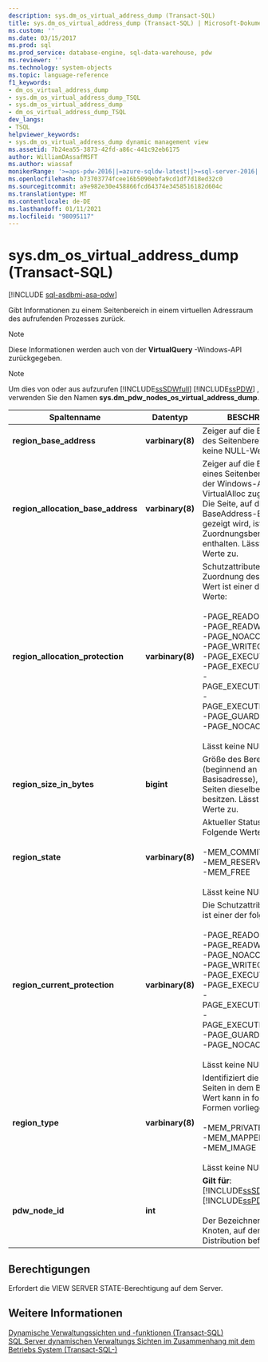 ```yaml
---
description: sys.dm_os_virtual_address_dump (Transact-SQL)
title: sys.dm_os_virtual_address_dump (Transact-SQL) | Microsoft-Dokumentation
ms.custom: ''
ms.date: 03/15/2017
ms.prod: sql
ms.prod_service: database-engine, sql-data-warehouse, pdw
ms.reviewer: ''
ms.technology: system-objects
ms.topic: language-reference
f1_keywords:
- dm_os_virtual_address_dump
- sys.dm_os_virtual_address_dump_TSQL
- sys.dm_os_virtual_address_dump
- dm_os_virtual_address_dump_TSQL
dev_langs:
- TSQL
helpviewer_keywords:
- sys.dm_os_virtual_address_dump dynamic management view
ms.assetid: 7b24ea55-3873-42fd-a86c-441c92eb6175
author: WilliamDAssafMSFT
ms.author: wiassaf
monikerRange: '>=aps-pdw-2016||=azure-sqldw-latest||>=sql-server-2016||>=sql-server-linux-2017||=azuresqldb-mi-current'
ms.openlocfilehash: b73703774fcee16b5090ebfa9cd1df7d18ed32c0
ms.sourcegitcommit: a9e982e30e458866fcd64374e3458516182d604c
ms.translationtype: MT
ms.contentlocale: de-DE
ms.lasthandoff: 01/11/2021
ms.locfileid: "98095117"
---
```

# <a name="sysdm_os_virtual_address_dump-transact-sql"></a>sys.dm_os_virtual_address_dump (Transact-SQL)
[!INCLUDE [sql-asdbmi-asa-pdw](../../includes/applies-to-version/sql-asdbmi-asa-pdw.md)]

  Gibt Informationen zu einem Seitenbereich in einem virtuellen Adressraum des aufrufenden Prozesses zurück.  
  
> [!NOTE]  
>  Diese Informationen werden auch von der **VirtualQuery** -Windows-API zurückgegeben.  
  
> [!NOTE]  
>  Um dies von oder aus aufzurufen [!INCLUDE[ssSDWfull](../../includes/sssdwfull-md.md)] [!INCLUDE[ssPDW](../../includes/sspdw-md.md)] , verwenden Sie den Namen **sys.dm_pdw_nodes_os_virtual_address_dump**.  
  
|Spaltenname|Datentyp|BESCHREIBUNG|  
|-----------------|---------------|-----------------|  
|**region_base_address**|**varbinary(8)**|Zeiger auf die Basisadresse des Seitenbereichs. Lässt keine NULL-Werte zu.|  
|**region_allocation_base_address**|**varbinary(8)**|Zeiger auf die Basisadresse eines Seitenbereichs, der von der Windows-API-Funktion VirtualAlloc zugeordnet wird. Die Seite, auf die vom BaseAddress-Element gezeigt wird, ist in diesem Zuordnungsbereich enthalten. Lässt keine NULL-Werte zu.|  
|**region_allocation_protection**|**varbinary(8)**|Schutzattribute bei der ersten Zuordnung des Bereichs. Der Wert ist einer der folgenden Werte:<br /><br /> -PAGE_READONLY<br />-PAGE_READWRITE<br />-PAGE_NOACCESS<br />-PAGE_WRITECOPY<br />-PAGE_EXECUTE<br />-PAGE_EXECUTE_READ<br />-PAGE_EXECUTE_READWRITE<br />-PAGE_EXECUTE_WRITECOPY<br />-PAGE_GUARD<br />-PAGE_NOCACHE<br /><br /> Lässt keine NULL-Werte zu.|  
|**region_size_in_bytes**|**bigint**|Größe des Bereichs in Bytes (beginnend an der Basisadresse), in dem alle Seiten dieselben Attribute besitzen. Lässt keine NULL-Werte zu.|  
|**region_state**|**varbinary(8)**|Aktueller Status des Bereichs. Folgende Werte sind möglich:<br /><br /> -MEM_COMMIT<br />-MEM_RESERVE<br />-MEM_FREE<br /><br /> Lässt keine NULL-Werte zu.|  
|**region_current_protection**|**varbinary(8)**|Die Schutzattribute. Der Wert ist einer der folgenden Werte:<br /><br /> -PAGE_READONLY<br />-PAGE_READWRITE<br />-PAGE_NOACCESS<br />-PAGE_WRITECOPY<br />-PAGE_EXECUTE<br />-PAGE_EXECUTE_READ<br />-PAGE_EXECUTE_READWRITE<br />-PAGE_EXECUTE_WRITECOPY<br />-PAGE_GUARD<br />-PAGE_NOCACHE<br /><br /> Lässt keine NULL-Werte zu.|  
|**region_type**|**varbinary(8)**|Identifiziert die Typen der Seiten in dem Bereich. Der Wert kann in folgenden Formen vorliegen:<br /><br /> -MEM_PRIVATE<br />-MEM_MAPPED<br />-MEM_IMAGE<br /><br /> Lässt keine NULL-Werte zu.|  
|**pdw_node_id**|**int**|**Gilt für**: [!INCLUDE[ssSDWfull](../../includes/sssdwfull-md.md)] , [!INCLUDE[ssPDW](../../includes/sspdw-md.md)]<br /><br /> Der Bezeichner für den Knoten, auf dem sich diese Distribution befindet.|  
  
## <a name="permissions"></a>Berechtigungen  
 Erfordert die VIEW SERVER STATE-Berechtigung auf dem Server.  
  
## <a name="see-also"></a>Weitere Informationen  
 [Dynamische Verwaltungssichten und -funktionen &#40;Transact-SQL&#41;](~/relational-databases/system-dynamic-management-views/system-dynamic-management-views.md)   
 [SQL Server dynamischen Verwaltungs Sichten im Zusammenhang mit dem Betriebs System &#40;Transact-SQL-&#41;](../../relational-databases/system-dynamic-management-views/sql-server-operating-system-related-dynamic-management-views-transact-sql.md)  
  
  


